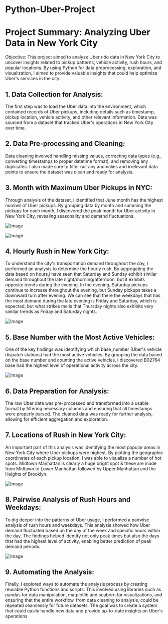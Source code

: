 # Python-Uber-Project
# Project Summary: Analyzing Uber Data in New York City
Objective: This project aimed to analyze Uber ride data in New York City to uncover insights related to pickup patterns, vehicle activity, rush hours, and popular locations. By using Python for data preprocessing, exploration, and visualization, I aimed to provide valuable insights that could help optimize Uber's services in the city.

## 1. Data Collection for Analysis: 
The first step was to load the Uber data into the environment, which contained records of Uber pickups, including details such as timestamp, pickup location, vehicle activity, and other relevant information. Data was sourced from a dataset that tracked Uber's operations in New York City over time.

## 2. Data Pre-processing and Cleaning: 
Data cleaning involved handling missing values, correcting data types (e.g., converting timestamps to proper datetime format), and removing any duplicates. I also made sure to filter out any anomalies and irrelevant data points to ensure the dataset was clean and ready for analysis.

## 3. Month with Maximum Uber Pickups in NYC: 
Through analysis of the dataset, I identified that June month has the highest number of Uber pickups. By grouping data by month and summing the pickups for each month, I discovered the peak month for Uber activity in New York City, revealing seasonality and demand fluctuations.

![Image](https://github.com/user-attachments/assets/c42c0365-a148-4166-93e9-ea7d88ff3049)

![Image](https://github.com/user-attachments/assets/cbd09a73-3bf0-40a8-9ea3-36c33ad9e5a4)

## 4. Hourly Rush in New York City: 
To understand the city's transportation demand throughout the day, I performed an analysis to determine the hourly rush. By aggregating the data based on hours,i have seen that Saturday and Sunday exhibit similar demand throughout the late night/morning/afternoon, but it exhibits opposite trends during the evening. In the evening, Saturday pickups continue to increase throughout the evening, but Sunday pickups takes a 
downward turn after evening. We can see that there the weekdays that has the most demand during the late evening is Friday and Saturday, which is expected, but what strikes me is that Thursday nights also exhibits very similar trends as Friday and Saturday nights.

![Image](https://github.com/user-attachments/assets/6248c257-e3f4-435c-8728-011d8ba58955)

## 5. Base Number with the Most Active Vehicles: 
One of the key findings was identifying which base_number (Uber's vehicle dispatch stations) had the most active vehicles. By grouping the data based on the base number and counting the active vehicles, I discovered B02764 base had the highest level of operational activity across the city.

![Image](https://github.com/user-attachments/assets/2bef97e3-c554-46c6-a127-ee8b31b8fd27)

## 6. Data Preparation for Analysis: 
The raw Uber data was pre-processed and transformed into a usable format by filtering necessary columns and ensuring that all timestamps were properly parsed. The cleaned data was ready for further analysis, allowing for efficient aggregation and exploration.

## 7. Locations of Rush in New York City: 
An important part of this analysis was identifying the most popular areas in New York City where Uber pickups were highest. By plotting the geographic coordinates of each pickup location, I was able to visualize a number of hot spots. Midtown Manhattan is clearly a huge bright spot & these are made from Midtown to Lower Manhattan followed by Upper Manhattan and the Heights of Brooklyn.

![Image](https://github.com/user-attachments/assets/5cb9ad6b-befa-47e1-87b9-b96877e939db)

## 8. Pairwise Analysis of Rush Hours and Weekdays: 
To dig deeper into the patterns of Uber usage, I performed a pairwise analysis of rush hours and weekdays. This analysis showed how Uber demand fluctuated based on the day of the week and specific hours within the day. The findings helped identify not only peak times but also the days that had the highest level of activity, enabling better prediction of peak demand periods.

![Image](https://github.com/user-attachments/assets/ce7d168a-1102-4a28-bf2f-48231e71fbac)

## 9. Automating the Analysis: 
Finally, I explored ways to automate the analysis process by creating reusable Python functions and scripts. This involved using libraries such as pandas for data manipulation, matplotlib and seaborn for visualizations, and ensuring that the entire workflow, from data cleaning to analysis, could be repeated seamlessly for future datasets. The goal was to create a system that could easily handle new data and provide up-to-date insights on Uber's operations
